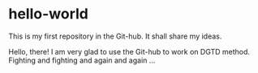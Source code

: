 # hello-world
This is my first repository in the Git-hub. It shall share my ideas. 

Hello, there! I am very glad to use the Git-hub to work on DGTD method. Fighting and fighting and again and again ...
